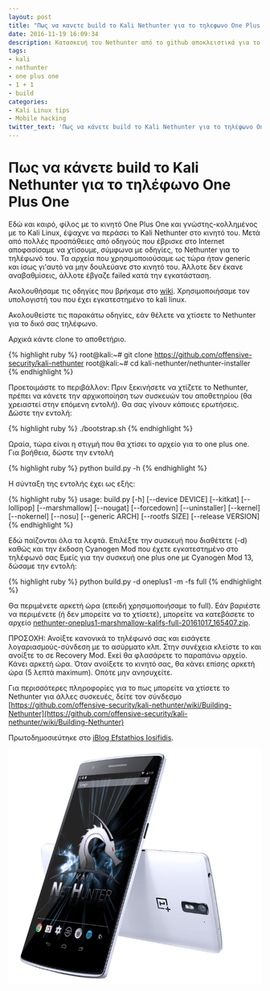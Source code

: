 ```yaml
---
layout: post
title: "Πως να κανετε build το Kali Nethunter για το τηλεφωνο One Plus One"
date: 2016-11-19 16:09:34
description: Κατασκευή του Nethunter από το github αποκλειστικά για το τηλέφωνο One Plus One
tags:
- kali
- nethunter
- one plus one
- 1 + 1
- build
categories:
- Kali Linux tips
- Mobile hacking
twitter_text: 'Πως να κάνετε build το Kali Nethunter για το τηλέφωνο One Plus One'
---
```


# Πως να κάνετε build το Kali Nethunter για το τηλέφωνο One Plus One

Εδώ και καιρό, φίλος με το κινητό One Plus One και γνώστης-κολλημένος με το Kali Linux, έψαχνε να περάσει το Kali Nethunter στο κινητό του. Μετά από πολλές προσπάθειες από οδηγούς που έβρισκε στο Internet αποφασίσαμε να χτίσουμε, σύμφωνα με οδηγίες, το Nethunter για το τηλέφωνό του. Τα αρχεία που χρησιμοποιούσαμε ως τώρα ήταν generic και ίσως γι'αυτό να μην δουλεύανε στο κινητό του. Άλλοτε δεν έκανε αναβαθμίσεις, άλλοτε έβγαζε failed κατά την εγκατάσταση.

Ακολουθήσαμε τις οδηγίες που βρήκαμε στο [wiki](https://github.com/offensive-security/kali-nethunter/wiki). Χρησιμοποιήσαμε τον υπολογιστή του που έχει εγκατεστημένο το kali linux.

Ακολουθείστε τις παρακάτω οδηγίες, εάν θέλετε να χτίσετε το Nethunter για το δικό σας τηλέφωνο.

Αρχικά κάντε clone το αποθετήριο.

{% highlight ruby %}
root@kali:~# git clone https://github.com/offensive-security/kali-nethunter
root@kali:~# cd kali-nethunter/nethunter-installer 
{% endhighlight %}

Προετοιμάστε το περιβάλλον: Πριν ξεκινήσετε να χτίζετε το Nethunter, πρέπει να κάνετε την αρχικοποίηση των συσκευών του αποθετηρίου (θα χρειαστεί στην επόμενη εντολή). Θα σας γίνουν κάποιες ερωτήσεις. Δώστε την εντολή:

{% highlight ruby %}
./bootstrap.sh 
{% endhighlight %}

Ωραία, τώρα είναι η στιγμή που θα χτίσει το αρχείο για το one plus one. Για βοήθεια, δώστε την εντολή

{% highlight ruby %}
python build.py -h
{% endhighlight %}

Η σύνταξη της εντολής έχει ως εξής:

{% highlight ruby %}
usage: build.py [-h] [--device DEVICE] [--kitkat] [--lollipop] [--marshmallow]
[--nougat] [--forcedown] [--uninstaller] [--kernel]
[--nokernel] [--nosu] [--generic ARCH] [--rootfs SIZE]
[--release VERSION]
{% endhighlight %}

Εδώ παίζονται όλα τα λεφτά. Επιλέξτε την συσκευή που διαθέτετε (-d) καθώς και την έκδοση Cyanogen Mod που έχετε εγκατεστημένο στο τηλέφωνό σας Εμείς για την συσκευή one plus one με Cyanogen Mod 13, δώσαμε την εντολή:

{% highlight ruby %}
python build.py -d oneplus1 -m -fs full
{% endhighlight %}

Θα περιμένετε αρκετή ώρα (επειδή χρησιμοποιήσαμε το full). Εάν βαριέστε να περιμένετε (ή δεν μπορείτε να το χτίσετε), μπορείτε να κατεβάσετε το αρχείο [nethunter-oneplus1-marshmallow-kalifs-full-20161017_165407.zip](http://adf.ly/6023302/nethunter-oneplus1-marshmallow).

ΠΡΟΣΟΧΗ: Ανοίξτε κανονικά το τηλέφωνό σας και εισάγετε λογαριασμούς-σύνδεση με το ασύρματο κλπ. Στην συνέχεια κλείστε το και ανοίξτε το σε Recovery Mod. Εκεί θα φλασάρετε το παραπάνω αρχείο. Κάνει αρκετή ώρα. Όταν ανοίξετε το κινητό σας, θα κάνει επίσης αρκετή ώρα (5 λεπτά maximum). Οπότε μην ανησυχείτε.

Για περισσότερες πληροφορίες για το πως μπορείτε να χτίσετε το Nethunter για άλλες συσκευές, δείτε τον σύνδεσμο
[https://github.com/offensive-security/kali-nethunter/wiki/Building-Nethunter](https://github.com/offensive-security/kali-nethunter/wiki/Building-Nethunter)

Πρωτοδημοσιεύτηκε στο [iBlog Efstathios Iosifidis](http://eiosifidis.blogspot.gr/2016/10/build-kali-nethunter-one-plus-one.html).

![One Plus One](/post_images/kalinethunter/1plus1-nethunter.png)
